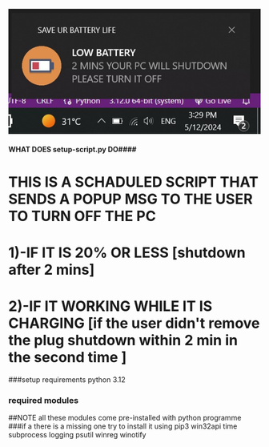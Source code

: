 ![Alt text](SCRIPTS_DEMO_IMAGES/battery_health_notification.jpg)
#### WHAT DOES setup-script.py DO####
# THIS IS A SCHADULED SCRIPT THAT SENDS A POPUP MSG TO THE USER TO TURN OFF THE PC
# 1)-IF IT IS 20% OR LESS [shutdown after 2 mins]
# 2)-IF IT WORKING WHILE IT IS CHARGING [if the user didn't remove the plug shutdown within 2 min in the second time ]

###setup requirements
python 3.12
### required modules 
##NOTE all these modules come pre-installed with python programme
###if a there is a missing one try to install it using pip3 
win32api
time
subprocess
logging
psutil
winreg
winotify 
